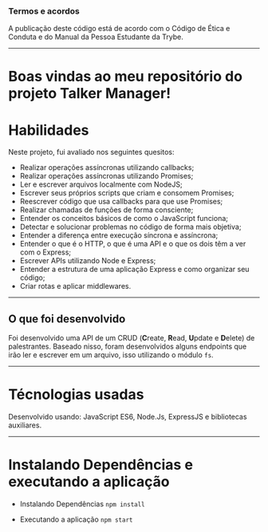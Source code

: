### Termos e acordos

A publicação deste código está de acordo com o Código de Ética e Conduta e do Manual da Pessoa Estudante da Trybe.

---

# Boas vindas ao meu repositório do projeto Talker Manager!

# Habilidades

Neste projeto, fui avaliado nos seguintes quesitos:

- Realizar operações assíncronas utilizando callbacks;
- Realizar operações assíncronas utilizando Promises;
- Ler e escrever arquivos localmente com NodeJS;
- Escrever seus próprios scripts que criam e consomem Promises;
- Reescrever código que usa callbacks para que use Promises;
- Realizar chamadas de funções de forma consciente;
- Entender os conceitos básicos de como o JavaScript funciona;
- Detectar e solucionar problemas no código de forma mais objetiva;
- Entender a diferença entre execução síncrona e assíncrona;
- Entender o que é o HTTP, o que é uma API e o que os dois têm a ver com o Express;
- Escrever APIs utilizando Node e Express;
- Entender a estrutura de uma aplicação Express e como organizar seu código;
- Criar rotas e aplicar middlewares.
---

## O que foi desenvolvido

Foi desenvolvido uma API de um CRUD (**C**reate, **R**ead, **U**pdate e **D**elete) de palestrantes. Baseado nisso, foram desenvolvidos alguns endpoints que irão ler e escrever em um arquivo, isso utilizando o módulo `fs`.

---

# Técnologias usadas

Desenvolvido usando: JavaScript ES6, Node.Js, ExpressJS e bibliotecas auxiliares.

---

# Instalando Dependências e executando a aplicação

* Instalando Dependências
`npm install`

* Executando a aplicação
`npm start`